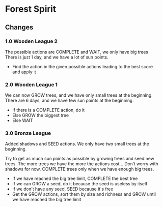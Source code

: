# Forest Spirit

## Changes

### 1.0 Wooden League 2

The possible actions are COMPLETE and WAIT, we only have big trees There is just 1 day, and we have a lot of sun points.

- Find the action in the given possible actions leading to the best score and apply it

### 2.0 Wooden League 1

We can now GROW trees, and we have only small trees at the beginning. There are 6 days, and we have few sun points at
the beginning.

- If there is a COMPLETE action, do it
- Else GROW the biggest tree
- Else WAIT

### 3.0 Bronze League

Added shadows and SEED actions. We only have two small trees at the beginning.

Try to get as much sun points as possible by growing trees and seed new trees. The more trees we have the more the
actions cost... Don't worry with shadows for now. COMPLETE trees only when we have enough big trees.

- If we have reached the big tree limit, COMPLETE the best tree
- If we can GROW a seed, do it because the seed is useless by itself
- If we don't have any seed, SEED because it's free
- Get the GROW actions, sort them by size and richness and GROW until we have reached the big tree limit


